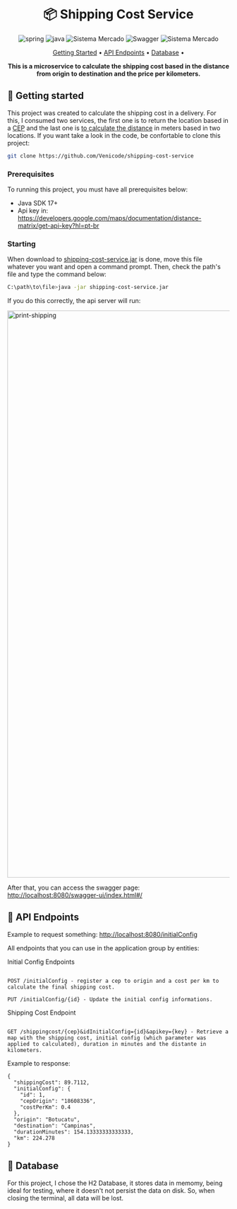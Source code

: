 [SPRING_BADGE]: https://img.shields.io/badge/spring-%236DB33F.svg?style=for-the-badge&logo=spring&logoColor=white
[JAVA_BADGE]:https://img.shields.io/badge/java-%23ED8B00.svg?style=for-the-badge&logo=openjdk&logoColor=white
<h1 align="center" style="font-weight: bold;">📦 Shipping Cost Service</h1>
<div align="center">
  
![spring][SPRING_BADGE]
![java][JAVA_BADGE]
<img src="https://img.shields.io/badge/H2 Database-darkblue?style=for-the-badge&logo=java" alt="Sistema Mercado">
![Swagger](https://img.shields.io/badge/-Swagger-%23Clojure?style=for-the-badge&logo=swagger&logoColor=white)
 <img src="https://img.shields.io/badge/Version 1.0-gray?style=for-the-badge&logo=java" alt="Sistema Mercado">
</div>
<p align="center">
 <a href="#started">Getting Started</a> • 
  <a href="#routes">API Endpoints</a> •
 <a href="#database">Database</a> •
</p>
<p align="center">
  <b>This is a microservice to calculate the shipping cost based in the distance from origin to destination and the price per kilometers.</b>
</p>
<h2 id="started">🚀 Getting started</h2>
<p>This project was created to calculate the shipping cost in a delivery. For this, I consumed two services, the first one is to return the location based in a <a href="https://viacep.com.br/">CEP</a> 
  and the last one is <a href="https://developers.google.com/maps/documentation/distance-matrix?hl=pt-br">to calculate the distance</a> in meters based in two locations. If you want take a look in the code, be confortable to clone this project: </p>

```bash
git clone https://github.com/Venicode/shipping-cost-service
```

<h3>Prerequisites</h3>

<p>To running this project, you must have all prerequisites below:</p>

- Java SDK 17+
- Api key in: <a href="https://developers.google.com/maps/documentation/distance-matrix/get-api-key?hl=pt-br">https://developers.google.com/maps/documentation/distance-matrix/get-api-key?hl=pt-br</a>

<h3>Starting</h3>

<p>When download to <a href="https://www.transfernow.net/dl/20240711rX152BRz">shipping-cost-service.jar</a> is done, move this file whatever you want and open a command prompt. Then, check the path's file and type the command below:</p>

```bash
C:\path\to\file>java -jar shipping-cost-service.jar
```
<p>If you do this correctly, the api server will run: </p>

<img width="1284" alt="print-shipping" src="https://github.com/Venicode/shipping-cost-service/assets/44931124/370d4b12-dc5e-460c-ba63-9cef201af063">

<p>After that, you can access the swagger page: <a href="http://localhost:8080/swagger-ui/index.html#/">http://localhost:8080/swagger-ui/index.html#/</a></p>

<h2 id="routes">📍 API Endpoints</h2>

<p>Example to request something: <a href="http://localhost:8080/initialConfig">http://localhost:8080/initialConfig</a></p>
<p>All endpoints that you can use in the application group by entities:</p>

<p>Initial Config Endpoints</p>

```

POST /initialConfig - register a cep to origin and a cost per km to calculate the final shipping cost.

PUT /initialConfig/{id} - Update the initial config informations.

```

<p>Shipping Cost Endpoint</p>

```

GET /shippingcost/{cep}&idInitialConfig={id}&apikey={key} - Retrieve a map with the shipping cost, initial config (which parameter was applied to calculated), duration in minutes and the distante in kilometers.

```

<p>Example to response: </p>

```
{
  "shippingCost": 89.7112,
  "initialConfig": {
    "id": 1,
    "cepOrigin": "18608336",
    "costPerKm": 0.4
  },
  "origin": "Botucatu",
  "destination": "Campinas",
  "durationMinutes": 154.13333333333333,
  "km": 224.278
}
```

<h2 id="database">📝 Database</h2>

<p>For this project, I chose the H2 Database, it stores data in memomy, being ideal for testing, where it doesn't not persist the data on disk. So, when closing the terminal, all data will be lost.</p>
